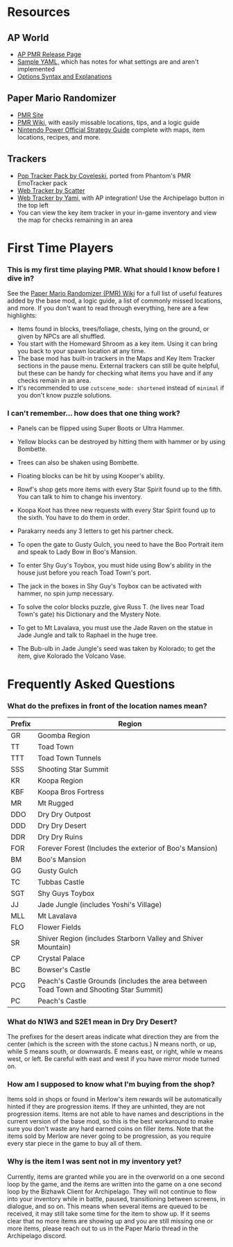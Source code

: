 # Resources

## AP World

- [AP PMR Release Page](https://github.com/JKBSunshine/PMR_APWorld/releases)
- [Sample YAML,](https://github.com/JKBSunshine/PMR_APWorld/blob/main/PM%20Sample.yaml) which has notes for what settings are and aren't implemented
- [Options Syntax and Explanations](https://github.com/JKBSunshine/PMR_APWorld/blob/main/options.py)
## Paper Mario Randomizer

- [PMR Site](https://pm64randomizer.com/)
- [PMR Wiki,](https://github.com/icebound777/PMR-SeedGenerator/wiki) with easily missable locations, tips, and a logic guide
- [Nintendo Power Official Strategy Guide](https://ia801606.us.archive.org/6/items/PaperMarioNintendoPowerOfficialStrategyGuide_20170328/PaperMarioNintendoPowerOfficialStrategyGuide.pdf)
 complete with maps, item locations, recipes, and more.
## Trackers
- [Pop Tracker Pack by Coveleski,](https://github.com/coveleski/ap-pmr-poptracker) ported from Phantom's PMR EmoTracker pack
- [Web Tracker by Scatter](https://pmr-tracker.christianlegge.dev/)
- [Web Tracker by Yami,](https://pm64r-tracker.mryami.com/) with AP integration! Use the Archipelago button in the top left
- You can view the key item tracker in your in-game inventory and view the map for checks remaining in an area

# First Time Players
### This is my first time playing PMR. What should I know before I dive in?
See the [Paper Mario Randomizer (PMR) Wiki](https://github.com/icebound777/PMR-SeedGenerator/wiki)
for a full list of useful features added by the base mod, a logic guide, a list of commonly missed locations, and more.
If you don't want to read through everything, here are a few highlights:
- Items found in blocks, trees/foliage, chests, lying on the ground, or given by NPCs are all shuffled. 
- You start with the Homeward Shroom as a key item. Using it can bring you back to your spawn location at any time.
- The base mod has built-in trackers in the Maps and Key Item Tracker sections in the pause menu. External trackers can 
still be quite helpful, but these can be handy for checking what items you have and if any checks remain in an area.
- It's recommended to use `cutscene_mode: shortened` instead of `minimal` if you don't know puzzle solutions.

### I can't remember... how does that one thing work?
- Panels can be flipped using Super Boots or Ultra Hammer.
- Yellow blocks can be destroyed by hitting them with hammer or by using Bombette.
- Trees can also be shaken using Bombette.
- Floating blocks can be hit by using Kooper's ability.
- Rowf's shop gets more items with every Star Spirit found up to the fifth. You can talk to him to change his inventory.


- Koopa Koot has three new requests with every Star Spirit found up to the sixth. You have to do them in order.

 
- Parakarry needs any 3 letters to get his partner check.


- To open the gate to Gusty Gulch, you need to have the Boo Portrait item and speak to Lady Bow in Boo's Mansion.


- To enter Shy Guy's Toybox, you must hide using Bow's ability in the house just before you reach Toad Town's port.
- The jack in the boxes in Shy Guy's Toybox can be activated with hammer, no spin jump necessary.
- To solve the color blocks puzzle, give Russ T. (he lives near Toad Town's gate) his Dictionary and the Mystery Note.


- To get to Mt Lavalava, you must use the Jade Raven on the statue in Jade Jungle and talk to Raphael in the huge tree.
- The Bub-ulb in Jade Jungle's seed was taken by Kolorado; to get the item, give Kolorado the Volcano Vase.


# Frequently Asked Questions

### What do the prefixes in front of the location names mean?

| Prefix | Region |
| ------ | ------ |
| GR	 | Goomba Region |
| TT	 | Toad Town |
| TTT	 | Toad Town Tunnels |
| SSS	 | Shooting Star Summit |
| KR	 | Koopa Region |
| KBF	 | Koopa Bros Fortress |
| MR	 | Mt Rugged |
| DDO	 | Dry Dry Outpost |
| DDD	 | Dry Dry Desert |
| DDR	 | Dry Dry Ruins |
| FOR	 | Forever Forest (Includes the exterior of Boo's Mansion) |
| BM	 | Boo's Mansion |
| GG	 | Gusty Gulch |
| TC	 | Tubbas Castle |
| SGT	 | Shy Guys Toybox |
| JJ	 | Jade Jungle (includes Yoshi's Village) |
| MLL	 | Mt Lavalava |
| FLO	 | Flower Fields |
| SR	 | Shiver Region (includes Starborn Valley and Shiver Mountain) |
| CP	 | Crystal Palace |
| BC	 | Bowser's Castle |
| PCG	 | Peach's Castle Grounds (includes the area between Toad Town and Shooting Star Summit)|
| PC	 | Peach's Castle |

### What do N1W3 and S2E1 mean in Dry Dry Desert?

The prefixes for the desert areas indicate what direction they are from the center 
(which is the screen with the stone cactus.) N means north, or up, while S means south, or downwards. 
E means east, or right, while w means west, or left. Be careful with east and west if you have mirror mode turned on.

### How am I supposed to know what I'm buying from the shop?

Items sold in shops or found in Merlow's item rewards will be automatically hinted if they are progression items. If 
they are unhinted, they are not progression items. Items are not able to have names and descriptions in the current 
version of the base mod, so this is the best workaround to make sure you don't waste any hard earned coins on filler 
items. Note that the items sold by Merlow are never going to be progression, as you require every star piece in the 
game to buy all of them.

### Why is the item I was sent not in my inventory yet?

Currently, items are granted while you are in the overworld on a one second loop by the game, and the items are written into the game on a one second loop by the Bizhawk Client for Archipelago. They will not continue to flow into your inventory while in battle, paused, transitioning between screens, in dialogue, and so on. This means when several items are queued to be received, it may still take some time for the item to show up. If it seems clear that no more items are showing up and you are still missing one or more items, please reach out to us in the Paper Mario thread in the Archipelago discord. 
